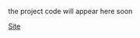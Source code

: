 the project code will appear here soon

[Site](https://andrei-shevelev.github.io/Location-Emulation-open-source/)
